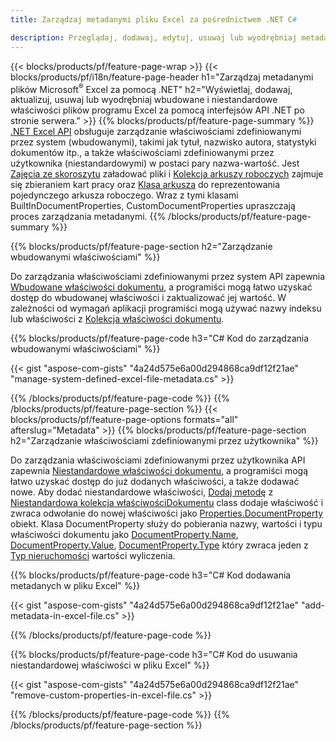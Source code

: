 ```yaml
---
title: Zarządzaj metadanymi pliku Excel za pośrednictwem .NET C#

description: Przeglądaj, dodawaj, edytuj, usuwaj lub wyodrębniaj metadane plików Excel za pomocą zaledwie kilku linijek kodu C#
---
```

{{< blocks/products/pf/feature-page-wrap >}}
{{< blocks/products/pf/i18n/feature-page-header h1="Zarządzaj metadanymi plików Microsoft<sup>&reg;</sup> Excel za pomocą .NET" h2="Wyświetlaj, dodawaj, aktualizuj, usuwaj lub wyodrębniaj wbudowane i niestandardowe właściwości plików programu Excel za pomocą interfejsów API .NET po stronie serwera." >}}
{{% blocks/products/pf/feature-page-summary %}}
[.NET Excel API](/cells/net/) obsługuje zarządzanie właściwościami zdefiniowanymi przez system (wbudowanymi), takimi jak tytuł, nazwisko autora, statystyki dokumentów itp., a także właściwościami zdefiniowanymi przez użytkownika (niestandardowymi) w postaci pary nazwa-wartość. Jest [Zajęcia ze skoroszytu](https://reference.aspose.com/cells/net/aspose.cells/workbook) załadować pliki i [Kolekcja arkuszy roboczych](https://reference.aspose.com/cells/net/aspose.cells/worksheetcollection) zajmuje się zbieraniem kart pracy oraz [Klasa arkusza](https://reference.aspose.com/cells/net/aspose.cells/worksheet) do reprezentowania pojedynczego arkusza roboczego. Wraz z tymi klasami BuiltInDocumentProperties, CustomDocumentProperties upraszczają proces zarządzania metadanymi. 
{{% /blocks/products/pf/feature-page-summary %}}

{{% blocks/products/pf/feature-page-section h2="Zarządzanie wbudowanymi właściwościami" %}}

Do zarządzania właściwościami zdefiniowanymi przez system API zapewnia [Wbudowane właściwości dokumentu](https://reference.aspose.com/cells/net/aspose.cells/workbook/properties/builtindocumentproperties), a programiści mogą łatwo uzyskać dostęp do wbudowanej właściwości i zaktualizować jej wartość. W zależności od wymagań aplikacji programiści mogą używać nazwy indeksu lub właściwości z [Kolekcja właściwości dokumentu](https://reference.aspose.com/cells/net/aspose.cells.properties/documentpropertycollection). 

{{% blocks/products/pf/feature-page-code h3="C# Kod do zarządzania wbudowanymi właściwościami" %}}

{{< gist "aspose-com-gists" "4a24d575e6a00d294868ca9df12f21ae" "manage-system-defined-excel-file-metadata.cs" >}}

{{% /blocks/products/pf/feature-page-code %}}
{{% /blocks/products/pf/feature-page-section %}}
{{< blocks/products/pf/feature-page-options formats="all" afterslug="Metadata" >}}
{{% blocks/products/pf/feature-page-section h2="Zarządzanie właściwościami zdefiniowanymi przez użytkownika" %}}

Do zarządzania właściwościami zdefiniowanymi przez użytkownika API zapewnia [Niestandardowe właściwości dokumentu](https://reference.aspose.com/cells/net/aspose.cells/workbook/properties/customdocumentproperties), a programiści mogą łatwo uzyskać dostęp do już dodanych właściwości, a także dodawać nowe. Aby dodać niestandardowe właściwości, [Dodaj metodę](https://reference.aspose.com/cells/net/aspose.cells.properties/customdocumentpropertycollection/methods/add/index) z [Niestandardowa kolekcja właściwościDokumentu](https://reference.aspose.com/cells/net/aspose.cells.properties/customdocumentpropertycollection) class dodaje właściwość i zwraca odwołanie do nowej właściwości jako [Properties.DocumentProperty](https://reference.aspose.com/cells/net/aspose.cells.properties/documentproperty) obiekt. Klasa DocumentProperty służy do pobierania nazwy, wartości i typu właściwości dokumentu jako [DocumentProperty.Name](https://reference.aspose.com/cells/net/aspose.cells.properties/documentproperty/properties/name), [DocumentProperty.Value](https://reference.aspose.com/cells/net/aspose.cells.properties/documentproperty/properties/value),  [DocumentProperty.Type](https://reference.aspose.com/cells/net/aspose.cells.properties/documentproperty/properties/type) który zwraca jeden z [Typ nieruchomości](https://reference.aspose.com/cells/net/aspose.cells.properties/propertytype) wartości wyliczenia. 
 
{{% blocks/products/pf/feature-page-code h3="C# Kod dodawania metadanych w pliku Excel" %}}

{{< gist "aspose-com-gists" "4a24d575e6a00d294868ca9df12f21ae" "add-metadata-in-excel-file.cs" >}}

{{% /blocks/products/pf/feature-page-code %}}


{{% blocks/products/pf/feature-page-code h3="C# Kod do usuwania niestandardowej właściwości w pliku Excel" %}}

{{< gist "aspose-com-gists" "4a24d575e6a00d294868ca9df12f21ae" "remove-custom-properties-in-excel-file.cs" >}}

{{% /blocks/products/pf/feature-page-code %}}
{{% /blocks/products/pf/feature-page-section %}}
